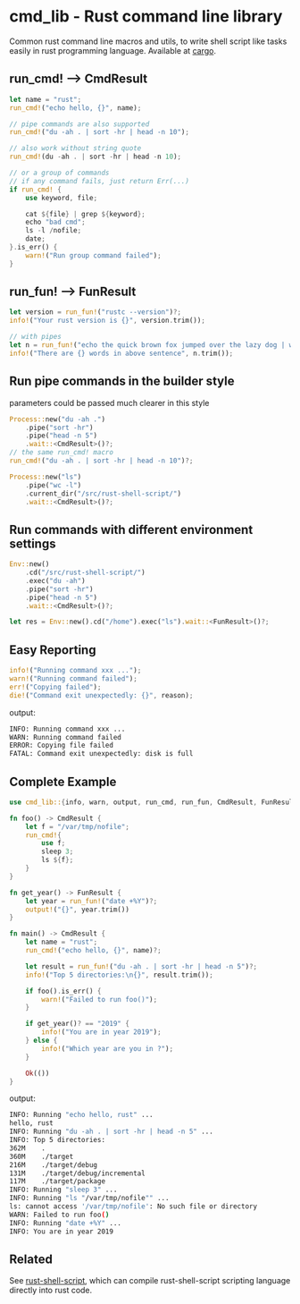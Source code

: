 # cmd_lib - Rust command line library

Common rust command line macros and utils, to write shell script like tasks
easily in rust programming language.
Available at [cargo](https://crates.io/crates/cmd_lib).


## run_cmd! --> CmdResult
```rust
let name = "rust";
run_cmd!("echo hello, {}", name);

// pipe commands are also supported
run_cmd!("du -ah . | sort -hr | head -n 10");

// also work without string quote
run_cmd!(du -ah . | sort -hr | head -n 10);

// or a group of commands
// if any command fails, just return Err(...)
if run_cmd! {
    use keyword, file;

    cat ${file} | grep ${keyword};
    echo "bad cmd";
    ls -l /nofile;
    date;
}.is_err() {
    warn!("Run group command failed");
}
```

## run_fun! --> FunResult
```rust
let version = run_fun!("rustc --version")?;
info!("Your rust version is {}", version.trim());

// with pipes
let n = run_fun!("echo the quick brown fox jumped over the lazy dog | wc -w")?;
info!("There are {} words in above sentence", n.trim());
```

## Run pipe commands in the builder style

parameters could be passed much clearer in this style
```rust
Process::new("du -ah .")
    .pipe("sort -hr")
    .pipe("head -n 5")
    .wait::<CmdResult>()?;
// the same run_cmd! macro
run_cmd!("du -ah . | sort -hr | head -n 10")?;

Process::new("ls")
    .pipe("wc -l")
    .current_dir("/src/rust-shell-script/")
    .wait::<CmdResult>()?;
```

## Run commands with different environment settings
```rust
Env::new()
    .cd("/src/rust-shell-script/")
    .exec("du -ah")
    .pipe("sort -hr")
    .pipe("head -n 5")
    .wait::<CmdResult>()?;

let res = Env::new().cd("/home").exec("ls").wait::<FunResult>()?;
```

## Easy Reporting
```rust
info!("Running command xxx ...");
warn!("Running command failed");
err!("Copying failed");
die!("Command exit unexpectedly: {}", reason);
```
output:
```bash
INFO: Running command xxx ...
WARN: Running command failed
ERROR: Copying file failed
FATAL: Command exit unexpectedly: disk is full
```

## Complete Example

```rust
use cmd_lib::{info, warn, output, run_cmd, run_fun, CmdResult, FunResult};

fn foo() -> CmdResult {
    let f = "/var/tmp/nofile";
    run_cmd!{
        use f;
        sleep 3;
        ls ${f};
    }
}

fn get_year() -> FunResult {
    let year = run_fun!("date +%Y")?;
    output!("{}", year.trim())
}

fn main() -> CmdResult {
    let name = "rust";
    run_cmd!("echo hello, {}", name)?;

    let result = run_fun!("du -ah . | sort -hr | head -n 5")?;
    info!("Top 5 directories:\n{}", result.trim());

    if foo().is_err() {
        warn!("Failed to run foo()");
    }

    if get_year()? == "2019" {
        info!("You are in year 2019");
    } else {
        info!("Which year are you in ?");
    }

    Ok(())
}
```

output:
```bash
INFO: Running "echo hello, rust" ...
hello, rust
INFO: Running "du -ah . | sort -hr | head -n 5" ...
INFO: Top 5 directories:
362M    .
360M    ./target
216M    ./target/debug
131M    ./target/debug/incremental
117M    ./target/package
INFO: Running "sleep 3" ...
INFO: Running "ls "/var/tmp/nofile"" ...
ls: cannot access '/var/tmp/nofile': No such file or directory
WARN: Failed to run foo()
INFO: Running "date +%Y" ...
INFO: You are in year 2019
```

## Related

See [rust-shell-script](https://github.com/rust-shell-script/rust-shell-script/), which can compile
rust-shell-script scripting language directly into rust code.
